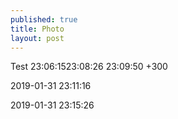 ```yaml
---
published: true
title: Photo
layout: post
---
```

Test
23:06:1523:08:26 23:09:50 +300 

2019-01-31 23:11:16

2019-01-31 23:15:26  